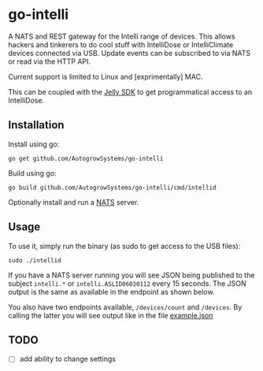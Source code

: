 # go-intelli

A NATS and REST gateway for the Intelli range of devices.  This allows hackers and tinkerers to do cool stuff
with IntelliDose or IntelliClimate devices connected via USB.  Update events can be subscribed to via NATS or
read via the HTTP API.

Current support is limited to Linux and [exprimentally] MAC.

This can be coupled with the [Jelly SDK](https://github.com/AutogrowSystems/go-jelly) to get programmatical access
to an IntelliDose.

## Installation

Install using go:

    go get github.com/AutogrowSystems/go-intelli

Build using go:

    go build github.com/AutogrowSystems/go-intelli/cmd/intellid

Optionally install and run a [NATS](https://github.com/nats-io/gnatsd/releases) server.

## Usage

To use it, simply run the binary (as sudo to get access to the USB files):

    sudo ./intellid

If you have a NATS server running you will see JSON being published to the subject `intelli.*` or `intelli.ASLID06030112` every 15 seconds.  The JSON output is the same as available in the endpoint as shown below.

You also have two endpoints available, `/devices/count` and `/devices`.  By calling the latter you will see output like in the file
[example.json](https://github.com/AutogrowSystems/go-intelli/blob/master/example.json)

## TODO

* [ ] add ability to change settings
